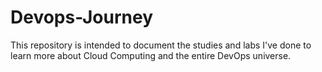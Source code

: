 # Devops-Journey
This repository is intended to document the studies and labs I've done to learn more about Cloud Computing and the entire DevOps universe.

